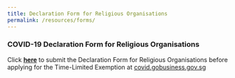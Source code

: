 ```yaml
---
title: Declaration Form for Religious Organisations
permalink: /resources/forms/
---
```


### COVID-19 Declaration Form for Religious Organisations

Click <a href="https://form.gov.sg/5ea2634f96f87100114b2311"><b>here</b></a> to submit the Declaration Form for Religious Organisations before applying for the Time-Limited Exemption at <a href="https://covid.gobusiness.gov.sg">covid.gobusiness.gov.sg</a>
